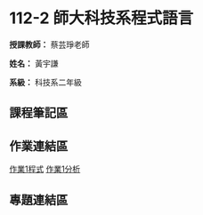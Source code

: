 # 112-2 師大科技系程式語言

**授課教師：** 蔡芸琤老師

**姓名：** 黃宇謙

**系級：** 科技系二年級

## 課程筆記區
## 作業連結區
[作業1程式](https://github.com/ArthurArthurArthur0817/Programming-Language/blob/main/HW1.py)
[作業1分析](https://github.com/ArthurArthurArthur0817/Programming-Language/blob/main/HW1_%E5%85%A8%E7%90%83%E5%90%84%E5%A4%A7%E6%B4%B2%E7%A4%BE%E7%BE%A4%E5%AA%92%E9%AB%94%E4%BD%BF%E7%94%A8%E6%8E%92%E8%A1%8C%E5%88%86%E6%9E%90.pdf)
## 專題連結區

